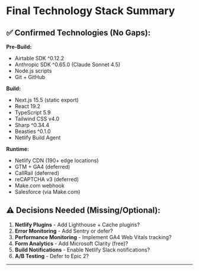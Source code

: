 # Final Technology Stack Summary

## ✅ Confirmed Technologies (No Gaps):

**Pre-Build:**
- Airtable SDK ^0.12.2
- Anthropic SDK ^0.65.0 (Claude Sonnet 4.5)
- Node.js scripts
- Git + GitHub

**Build:**
- Next.js 15.5 (static export)
- React 19.2
- TypeScript 5.9
- Tailwind CSS v4.0
- Sharp ^0.34.4
- Beasties ^0.1.0
- Netlify Build Agent

**Runtime:**
- Netlify CDN (190+ edge locations)
- GTM + GA4 (deferred)
- CallRail (deferred)
- reCAPTCHA v3 (deferred)
- Make.com webhook
- Salesforce (via Make.com)

## ⚠️ Decisions Needed (Missing/Optional):

1. **Netlify Plugins** - Add Lighthouse + Cache plugins?
2. **Error Monitoring** - Add Sentry or defer?
3. **Performance Monitoring** - Implement GA4 Web Vitals tracking?
4. **Form Analytics** - Add Microsoft Clarity (free)?
5. **Build Notifications** - Enable Netlify Slack notifications?
6. **A/B Testing** - Defer to Epic 2?

---
